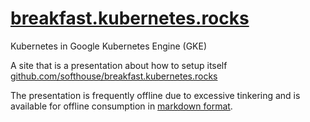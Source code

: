 # [breakfast.kubernetes.rocks](http://breakfast.kubernetes.rocks)
Kubernetes in Google Kubernetes Engine (GKE)

A site that is a presentation about how to setup itself
[github.com/softhouse/breakfast.kubernetes.rocks](http://github.com/softhouse/breakfast.kubernetes.rocks)

The presentation is frequently offline due to excessive tinkering and is available for offline consumption in [markdown format](https://github.com/Softhouse/breakfast.kubernetes.rocks/blob/master/md/index.md).